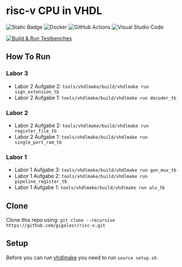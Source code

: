 # risc-v CPU in VHDL
![Static Badge](https://img.shields.io/badge/VHDL-blue?style=for-the-badge) ![Docker](https://img.shields.io/badge/docker-%230db7ed.svg?style=for-the-badge&logo=docker&logoColor=white) ![GitHub Actions](https://img.shields.io/badge/github%20actions-%232671E5.svg?style=for-the-badge&logo=githubactions&logoColor=white) ![Visual Studio Code](https://img.shields.io/badge/Visual%20Studio%20Code-0078d7.svg?style=for-the-badge&logo=visual-studio-code&logoColor=white)

[![Build & Run Testbenches](https://github.com/gigalasr/risc-v/actions/workflows/main.yml/badge.svg)](https://github.com/gigalasr/risc-v/actions/workflows/main.yml)


## How To Run
### Labor 3
- Labor 2 Aufgabe 2: `tools/vhdlmake/build/vhdlmake run sign_extension_tb`
- Labor 2 Aufgabe 1: `tools/vhdlmake/build/vhdlmake run decoder_tb`

### Labor 2
- Labor 2 Aufgabe 2: `tools/vhdlmake/build/vhdlmake run register_file_tb`
- Labor 2 Aufgabe 1: `tools/vhdlmake/build/vhdlmake run single_port_ram_tb`

### Labor 1
- Labor 1 Aufgabe 3: `tools/vhdlmake/build/vhdlmake run gen_mux_tb`
- Labor 1 Aufgabe 2: `tools/vhdlmake/build/vhdlmake run pipeline_register_tb`
- Labor 1 Aufgabe 1: `tools/vhdlmake/build/vhdlmake run alu_tb`

## Clone
Clone this repo using: ``git clone --recursive https://github.com/gigalasr/risc-v.git``

## Setup
Before you can run [vhdlmake](https://github.com/gigalasr/vhdlmake) you need to run ``source setup.sh``.